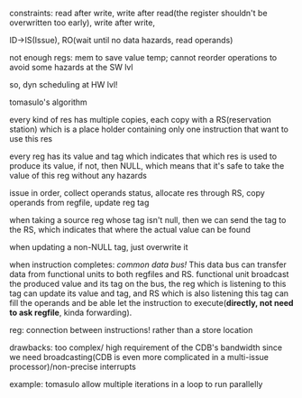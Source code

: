 constraints: read after write, write after read(the register shouldn't be overwritten too early), write after write,

ID->IS(Issue), RO(wait until no data hazards, read operands)

not enough regs: mem to save value temp; cannot reorder operations to avoid some hazards at the SW lvl

so, dyn scheduling at HW lvl!

tomasulo's algorithm

every kind of res has multiple copies, each copy with a RS(reservation station) which is a place holder containing only one instruction that want to use this res

every reg has its value and tag which indicates that which res is used to produce its value, if not, then NULL, which means that it's safe to take the value of this reg without any hazards

issue in order, collect operands status, allocate res through RS, copy operands from regfile, update reg tag

when taking a source reg whose tag isn't null, then we can send the tag to the RS, which indicates that where the actual value can be found

when updating a non-NULL tag, just overwrite it

when instruction completes: *common data bus!* This data bus can transfer data from functional units to both regfiles and RS. functional unit broadcast the produced value and its tag on the bus, the reg which is listening to this tag can update its value and tag, and RS which is also listening this tag can fill the operands and be able let the instruction to execute(**directly, not need to ask regfile**, kinda forwarding).

reg: connection between instructions! rather than a store location

drawbacks: too complex/ high requirement of the CDB's bandwidth since we need broadcasting(CDB is even more complicated in a multi-issue processor)/non-precise interrupts

example: tomasulo allow multiple iterations in a loop to run parallelly